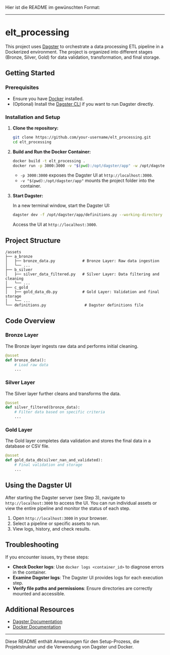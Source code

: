 Hier ist die README im gewünschten Format:

---

# elt_processing

This project uses [Dagster](https://dagster.io/) to orchestrate a data processing ETL pipeline in a Dockerized environment. The project is organized into different stages (Bronze, Silver, Gold) for data validation, transformation, and final storage.

## Getting Started

### Prerequisites

- Ensure you have [Docker](https://docs.docker.com/get-docker/) installed.
- (Optional) Install the [Dagster CLI](https://docs.dagster.io/getting-started/install) if you want to run Dagster directly.

### Installation and Setup

1. **Clone the repository:**

    ```bash
    git clone https://github.com/your-username/elt_processing.git
    cd elt_processing
    ```

2. **Build and Run the Docker Container:**

    ```bash
    docker build -t elt_processing .
    docker run -p 3000:3000 -v "$(pwd):/opt/dagster/app" -w /opt/dagster/app elt_processing
    ```

   - `-p 3000:3000` exposes the Dagster UI at `http://localhost:3000`.
   - `-v "$(pwd):/opt/dagster/app"` mounts the project folder into the container.

3. **Start Dagster:**

   In a new terminal window, start the Dagster UI:

    ```bash
    dagster dev -f /opt/dagster/app/definitions.py --working-directory /opt/dagster/app
    ```

   Access the UI at `http://localhost:3000`.

## Project Structure

```plaintext
/assets
├── a_bronze
│   ├── bronze_data.py            # Bronze Layer: Raw data ingestion
│   └── ...
├── b_silver
│   ├── silver_data_filtered.py   # Silver Layer: Data filtering and cleaning
│   └── ...
├── c_gold
│   ├── gold_data_db.py           # Gold Layer: Validation and final storage
│   └── ...
└── definitions.py                 # Dagster definitions file
```

## Code Overview

### Bronze Layer

The Bronze layer ingests raw data and performs initial cleaning.

```python
@asset
def bronze_data():
    # Load raw data
    ...
```

### Silver Layer

The Silver layer further cleans and transforms the data.

```python
@asset
def silver_filtered(bronze_data):
    # Filter data based on specific criteria
    ...
```

### Gold Layer

The Gold layer completes data validation and stores the final data in a database or CSV file.

```python
@asset
def gold_data_db(silver_nan_and_validated):
    # Final validation and storage
    ...
```

## Using the Dagster UI

After starting the Dagster server (see Step 3), navigate to `http://localhost:3000` to access the UI. You can run individual assets or view the entire pipeline and monitor the status of each step.

1. Open `http://localhost:3000` in your browser.
2. Select a pipeline or specific assets to run.
3. View logs, history, and check results.

## Troubleshooting

If you encounter issues, try these steps:

- **Check Docker logs**: Use `docker logs <container_id>` to diagnose errors in the container.
- **Examine Dagster logs**: The Dagster UI provides logs for each execution step.
- **Verify file paths and permissions**: Ensure directories are correctly mounted and accessible.

## Additional Resources

- [Dagster Documentation](https://docs.dagster.io/)
- [Docker Documentation](https://docs.docker.com/)

--- 

Diese README enthält Anweisungen für den Setup-Prozess, die Projektstruktur und die Verwendung von Dagster und Docker.